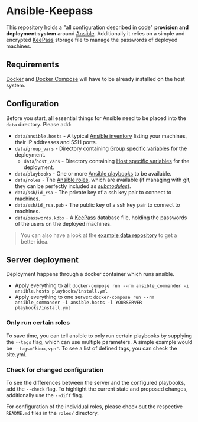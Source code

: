 # Ansible-Keepass

This repository holds a "all configuration described in code" **provision and
deployment system** around [Ansible](https://www.ansible.com/). Additionally it
relies on a simple and encrypted [KeePass](https://keepass.info) storage file to
manage the passwords of deployed machines.

## Requirements

[Docker](https://www.docker.com/) and [Docker
Compose](https://docs.docker.com/compose/) will have to be already installed on
the host system.

## Configuration

Before you start, all essential things for Ansible need to be placed into the
`data` directory. Please add:

- `data`/`ansible.hosts` - A typical [Ansible
  inventory](https://docs.ansible.com/ansible/latest/user_guide/intro_inventory.html)
  listing your machines, their IP addresses and SSH ports.
- `data`/`group_vars` - Directory containing [Group specific
  variables](https://docs.ansible.com/ansible/latest/user_guide/playbooks_variables.html#variable-precedence-where-should-i-put-a-variable)
  for the deployment.
  - `data`/`host_vars` - Directory containing [Host specific
    variables](https://docs.ansible.com/ansible/latest/user_guide/playbooks_variables.html#variable-precedence-where-should-i-put-a-variable)
    for the deployment.
- `data`/`playbooks` - One or more [Ansible
  playbooks](https://docs.ansible.com/ansible/latest/user_guide/playbooks_intro.html)
  to be available.
- `data`/`roles` - The [Ansible
  roles](https://docs.ansible.com/ansible/devel/user_guide/playbooks_reuse_roles.html),
  which are available (if managing with git, they can be perfectly included as
  _[submodules](https://git-scm.com/book/en/v2/Git-Tools-Submodules)_).
- `data`/`ssh`/`id_rsa` - The private key of a ssh key pair to connect to
  machines.
- `data`/`ssh`/`id_rsa.pub` - The public key of a ssh key pair to connect to
  machines.
- `data`/`passwords.kdbx` - A [KeePass](https://keepass.info) database file,
  holding the passwords of the users on the deployed machines.

> You can also have a look at the [example data
> repository](https://github.com/OneOffTech/provision-data-example) to get a
> better idea.

## Server deployment

Deployment happens through a docker container which runs ansible.

- Apply everything to all: `docker-compose run --rm ansible_commander -i ansible.hosts playbooks/install.yml`
- Apply everything to one server: `docker-compose run --rm ansible_commander -i ansible.hosts -l YOURSERVER playbooks/install.yml`

### Only run certain roles

To save time, you can tell ansible to only run certain playbooks by supplying
the `--tags` flag, which can use multiple parameters. A simple example would be
`--tags="kbox,vpn"`. To see a list of defined tags, you can check the site.yml.

### Check for changed configuration

To see the differences between the server and the configured playbooks, add the
`--check` flag. To highlight the current state and proposed changes,
additionally use the `--diff` flag.

For configuration of the individual roles, please check out the respective
`README.md` files in the `roles/` directory.
